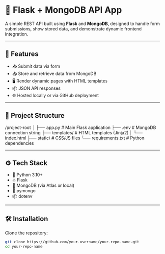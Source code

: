 # 🚀 Flask + MongoDB API App

A simple REST API built using **Flask** and **MongoDB**, designed to handle form submissions, show stored data, and demonstrate dynamic frontend integration.

---

## 🔧 Features

- 📥 Submit data via form
- 📤 Store and retrieve data from MongoDB
- 🖥️ Render dynamic pages with HTML templates
- 📦 JSON API responses
- 🌐 Hosted locally or via GitHub deployment

---

## 📁 Project Structure

/project-root
│
├── app.py # Main Flask application
├── .env # MongoDB connection string
├── templates/ # HTML templates (Jinja2)
│ └── index.html
├── static/ # CSS/JS files
└── requirements.txt # Python dependencies

---

## ⚙️ Tech Stack

- 🐍 Python 3.10+
- 🔥 Flask
- 🍃 MongoDB (via Atlas or local)
- 🌱 pymongo
- 📦 dotenv

---

## 🛠️ Installation

Clone the repository:

```bash
git clone https://github.com/your-username/your-repo-name.git
cd your-repo-name